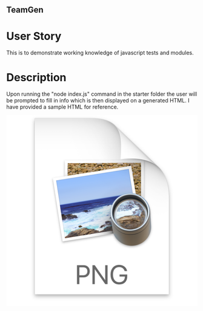 ## TeamGen

# User Story

This is to demonstrate working knowledge of javascript tests and modules.

# Description

Upon running the "node index.js" command in the starter folder the user will be prompted to fill in info which is then displayed on a generated HTML. I have provided a sample HTML for reference.


![](2023-03-07-19-02-28.png)